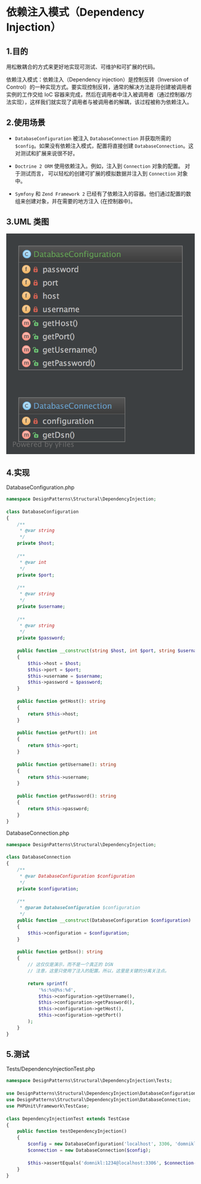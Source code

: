 # 依赖注入模式（Dependency Injection）

## 1.目的

用松散耦合的方式来更好地实现可测试、可维护和可扩展的代码。

依赖注入模式：依赖注入（Dependency injection）是控制反转（Inversion of Control）的一种实现方式。要实现控制反转，通常的解决方法是将创建被调用者实例的工作交给 IoC 容器来完成，然后在调用者中注入被调用者（通过控制器/方法实现），这样我们就实现了调用者与被调用者的解耦，该过程被称为依赖注入。

## 2.使用场景

+ `DatabaseConfiguration` 被注入 `DatabaseConnection` 并获取所需的 `$config`。如果没有依赖注入模式，配置将直接创建 `DatabaseConnection`。这对测试和扩展来说很不好。

+ `Doctrine 2 ORM` 使用依赖注入。例如，注入到 `Connection` 对象的配置。 对于测试而言， 可以轻松的创建可扩展的模拟数据并注入到 `Connection` 对象中。

+ `Symfony` 和 `Zend Framework 2` 已经有了依赖注入的容器。他们通过配置的数组来创建对象，并在需要的地方注入 (在控制器中)。

## 3.UML 类图

![image:DependencyInjection_1](Images/DependencyInjection_1.jpg)

## 4.实现

DatabaseConfiguration.php

```php
namespace DesignPatterns\Structural\DependencyInjection;

class DatabaseConfiguration
{
    /**
     * @var string
     */
    private $host;

    /**
     * @var int
     */
    private $port;

    /**
     * @var string
     */
    private $username;

    /**
     * @var string
     */
    private $password;

    public function __construct(string $host, int $port, string $username, string $password)
    {
        $this->host = $host;
        $this->port = $port;
        $this->username = $username;
        $this->password = $password;
    }

    public function getHost(): string
    {
        return $this->host;
    }

    public function getPort(): int
    {
        return $this->port;
    }

    public function getUsername(): string
    {
        return $this->username;
    }

    public function getPassword(): string
    {
        return $this->password;
    }
}
```

DatabaseConnection.php

```php
namespace DesignPatterns\Structural\DependencyInjection;

class DatabaseConnection
{
    /**
     * @var DatabaseConfiguration $configuration
     */
    private $configuration;

    /**
     * @param DatabaseConfiguration $configuration
     */
    public function __construct(DatabaseConfiguration $configuration)
    {
        $this->configuration = $configuration;
    }

    public function getDsn(): string
    {
        // 这仅仅是演示，而不是一个真正的 DSN
        // 注意，这里只使用了注入的配置。所以，这里是关键的分离关注点。

        return sprintf(
            '%s:%s@%s:%d',
            $this->configuration->getUsername(),
            $this->configuration->getPassword(),
            $this->configuration->getHost(),
            $this->configuration->getPort()
        );
    }
}
```

## 5.测试

Tests/DependencyInjectionTest.php

```php
namespace DesignPatterns\Structural\DependencyInjection\Tests;

use DesignPatterns\Structural\DependencyInjection\DatabaseConfiguration;
use DesignPatterns\Structural\DependencyInjection\DatabaseConnection;
use PHPUnit\Framework\TestCase;

class DependencyInjectionTest extends TestCase
{
    public function testDependencyInjection()
    {
        $config = new DatabaseConfiguration('localhost', 3306, 'domnikl', '1234');
        $connection = new DatabaseConnection($config);

        $this->assertEquals('domnikl:1234@localhost:3306', $connection->getDsn());
    }
}
```